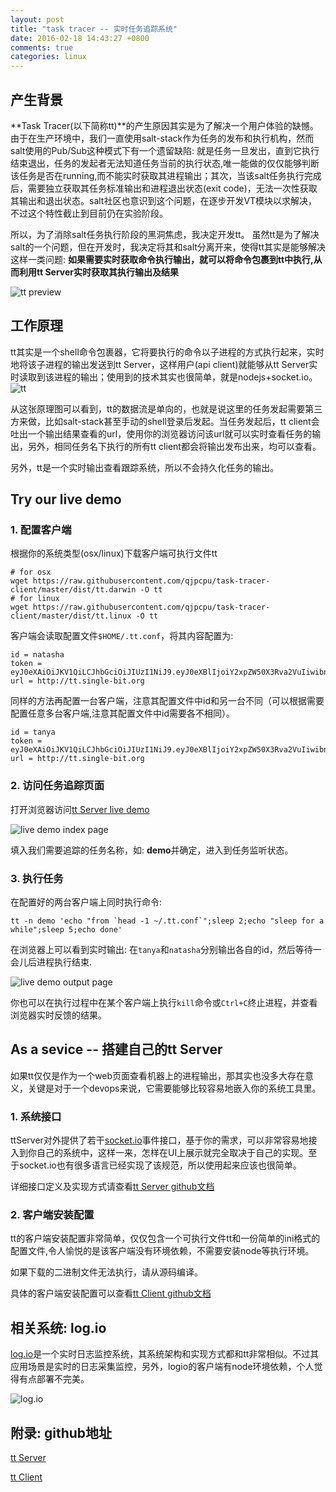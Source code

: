 ```yaml
---
layout: post
title: "task tracer -- 实时任务追踪系统"
date: 2016-02-18 14:43:27 +0800
comments: true
categories: linux
---
```


## 产生背景

**Task Tracer(以下简称tt)**的产生原因其实是为了解决一个用户体验的缺憾。由于在生产环境中，我们一直使用salt-stack作为任务的发布和执行机构，然而salt使用的Pub/Sub这种模式下有一个遗留缺陷: 就是任务一旦发出，直到它执行结束退出，任务的发起者无法知道任务当前的执行状态,唯一能做的仅仅能够判断该任务是否在running,而不能实时获取其进程输出；其次，当该salt任务执行完成后，需要独立获取其任务标准输出和进程退出状态(exit code)，无法一次性获取其输出和退出状态。salt社区也意识到这个问题，在逐步开发VT模块以求解决，不过这个特性截止到目前仍在实验阶段。

所以，为了消除salt任务执行阶段的黑洞焦虑，我决定开发tt。 虽然tt是为了解决salt的一个问题，但在开发时，我决定将其和salt分离开来，使得tt其实是能够解决这样一类问题: **如果需要实时获取命令执行输出，就可以将命令包裹到tt中执行,从而利用tt Server实时获取其执行输出及结果**

<!-- more -->

![tt preview](https://raw.githubusercontent.com/qjpcpu/task-tracer-server/master/snapshots/tt-preview.png)

## 工作原理

tt其实是一个shell命令包裹器，它将要执行的命令以子进程的方式执行起来，实时地将该子进程的输出发送到tt Server，这样用户(api client)就能够从tt Server实时读取到该进程的输出；使用到的技术其实也很简单，就是nodejs+socket.io。
![tt](https://raw.githubusercontent.com/qjpcpu/task-tracer-server/master/snapshots/data-flow.png)

从这张原理图可以看到，tt的数据流是单向的，也就是说这里的任务发起需要第三方来做，比如salt-stack甚至手动的shell登录后发起。当任务发起后，tt client会吐出一个输出结果查看的url，使用你的浏览器访问该url就可以实时查看任务的输出，另外，相同任务名下执行的所有tt client都会将输出发布出来，均可以查看。

另外，tt是一个实时输出查看跟踪系统，所以不会持久化任务的输出。

## Try our live demo

### 1. 配置客户端

根据你的系统类型(osx/linux)下载客户端可执行文件tt

```
# for osx
wget https://raw.githubusercontent.com/qjpcpu/task-tracer-client/master/dist/tt.darwin -O tt
# for linux
wget https://raw.githubusercontent.com/qjpcpu/task-tracer-client/master/dist/tt.linux -O tt
```

客户端会读取配置文件`$HOME/.tt.conf`，将其内容配置为:

```
id = natasha
token = eyJ0eXAiOiJKV1QiLCJhbGciOiJIUzI1NiJ9.eyJ0eXBlIjoiY2xpZW50X3Rva2VuIiwibnMiOiJ0ZXN0IiwiaWF0IjoxNDU1NzgwNDU0LCJleHAiOjE0ODczMzgwNTR9.hk96PzocFTSGogl1evyWa4UGjDpQ4nAWppIMCl6lnlo
url = http://tt.single-bit.org
```

同样的方法再配置一台客户端，注意其配置文件中id和另一台不同（可以根据需要配置任意多台客户端,注意其配置文件中id需要各不相同）。

```
id = tanya
token = eyJ0eXAiOiJKV1QiLCJhbGciOiJIUzI1NiJ9.eyJ0eXBlIjoiY2xpZW50X3Rva2VuIiwibnMiOiJ0ZXN0IiwiaWF0IjoxNDU1NzgwNDU0LCJleHAiOjE0ODczMzgwNTR9.hk96PzocFTSGogl1evyWa4UGjDpQ4nAWppIMCl6lnlo
url = http://tt.single-bit.org
```

### 2. 访问任务追踪页面

打开浏览器访问[tt Server live demo](http://tt.single-bit.org/?accessToken=eyJ0eXAiOiJKV1QiLCJhbGciOiJIUzI1NiJ9.eyJ0eXBlIjoiYnJvd3Nlcl90b2tlbiIsIm5zIjoidGVzdCIsImlhdCI6MTQ1NTc4MDQ1NCwiZXhwIjoxNDg3MzM4MDU0fQ.AuhXIVNxk5LYoamU2ziSBqvn0tEqyrszAvsCom3OmgI)

![live demo index page](https://raw.githubusercontent.com/qjpcpu/task-tracer-server/master/snapshots/live-demo-index.png)

填入我们需要追踪的任务名称，如: **demo**并确定，进入到任务监听状态。

### 3. 执行任务

在配置好的两台客户端上同时执行命令:

```
tt -n demo 'echo "from `head -1 ~/.tt.conf`";sleep 2;echo "sleep for a while";sleep 5;echo done'
```

在浏览器上可以看到实时输出: 在`tanya`和`natasha`分别输出各自的id，然后等待一会儿后进程执行结束.

![live demo output page](https://raw.githubusercontent.com/qjpcpu/task-tracer-server/master/snapshots/live-demo-output.png)

你也可以在执行过程中在某个客户端上执行`kill`命令或`Ctrl+C`终止进程，并查看浏览器实时反馈的结果。


## As a sevice -- 搭建自己的tt Server

如果tt仅仅是作为一个web页面查看机器上的进程输出，那其实也没多大存在意义，关键是对于一个devops来说，它需要能够比较容易地嵌入你的系统工具里。

### 1. 系统接口

ttServer对外提供了若干[socket.io](http://socket.io/)事件接口，基于你的需求，可以非常容易地接入到你自己的系统中，这样一来，怎样在UI上展示就完全取决于自己的实现。至于socket.io也有很多语言已经实现了该规范，所以使用起来应该也很简单。

详细接口定义及实现方式请查看[tt Server github文档](https://github.com/qjpcpu/task-tracer-server)

### 2. 客户端安装配置

tt的客户端安装配置非常简单，仅仅包含一个可执行文件tt和一份简单的ini格式的配置文件,令人愉悦的是该客户端没有环境依赖，不需要安装node等执行环境。

如果下载的二进制文件无法执行，请从源码编译。

具体的客户端安装配置可以查看[tt Client github文档](https://github.com/qjpcpu/task-tracer-client)

## 相关系统: log.io

[log.io](http://logio.org/)是一个实时日志监控系统，其系统架构和实现方式都和tt非常相似。不过其应用场景是实时的日志采集监控，另外，logio的客户端有node环境依赖，个人觉得有点部署不完美。

![log.io](http://logio.org/screenshot3.png)

## 附录: github地址

[tt Server](https://github.com/qjpcpu/task-tracer-server)

[tt Client](https://github.com/qjpcpu/task-tracer-client)
